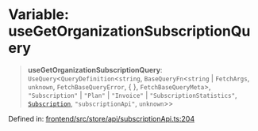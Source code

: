 # Variable: useGetOrganizationSubscriptionQuery

> **useGetOrganizationSubscriptionQuery**: `UseQuery`\<`QueryDefinition`\<`string`, `BaseQueryFn`\<`string` \| `FetchArgs`, `unknown`, `FetchBaseQueryError`, \{ \}, `FetchBaseQueryMeta`\>, `"Subscription"` \| `"Plan"` \| `"Invoice"` \| `"SubscriptionStatistics"`, [`Subscription`](../type-aliases/Subscription.md), `"subscriptionApi"`, `unknown`\>\>

Defined in: [frontend/src/store/api/subscriptionApi.ts:204](https://github.com/lsendel/sass/blob/ca8b2b87627589617e0de57047e1f50d53e78078/frontend/src/store/api/subscriptionApi.ts#L204)

